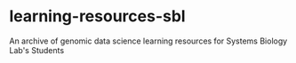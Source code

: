 # learning-resources-sbl
An archive of genomic data science learning resources for Systems Biology Lab's Students

